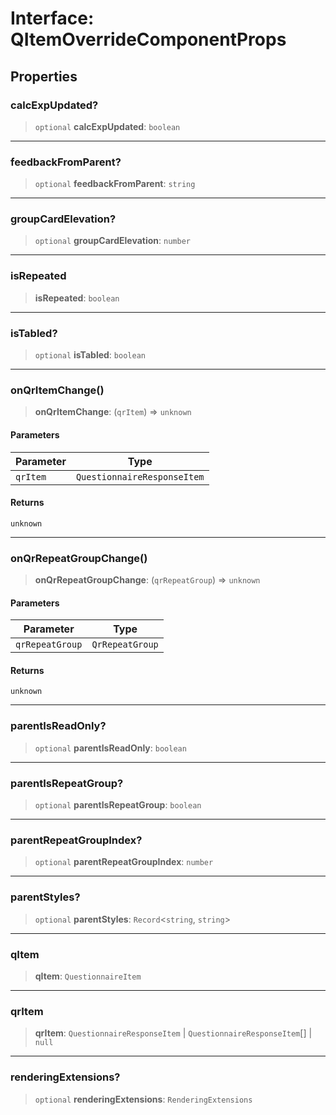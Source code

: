 # Interface: QItemOverrideComponentProps

## Properties

### calcExpUpdated?

> `optional` **calcExpUpdated**: `boolean`

***

### feedbackFromParent?

> `optional` **feedbackFromParent**: `string`

***

### groupCardElevation?

> `optional` **groupCardElevation**: `number`

***

### isRepeated

> **isRepeated**: `boolean`

***

### isTabled?

> `optional` **isTabled**: `boolean`

***

### onQrItemChange()

> **onQrItemChange**: (`qrItem`) => `unknown`

#### Parameters

| Parameter | Type |
| ------ | ------ |
| `qrItem` | `QuestionnaireResponseItem` |

#### Returns

`unknown`

***

### onQrRepeatGroupChange()

> **onQrRepeatGroupChange**: (`qrRepeatGroup`) => `unknown`

#### Parameters

| Parameter | Type |
| ------ | ------ |
| `qrRepeatGroup` | `QrRepeatGroup` |

#### Returns

`unknown`

***

### parentIsReadOnly?

> `optional` **parentIsReadOnly**: `boolean`

***

### parentIsRepeatGroup?

> `optional` **parentIsRepeatGroup**: `boolean`

***

### parentRepeatGroupIndex?

> `optional` **parentRepeatGroupIndex**: `number`

***

### parentStyles?

> `optional` **parentStyles**: `Record`\<`string`, `string`\>

***

### qItem

> **qItem**: `QuestionnaireItem`

***

### qrItem

> **qrItem**: `QuestionnaireResponseItem` \| `QuestionnaireResponseItem`[] \| `null`

***

### renderingExtensions?

> `optional` **renderingExtensions**: `RenderingExtensions`
